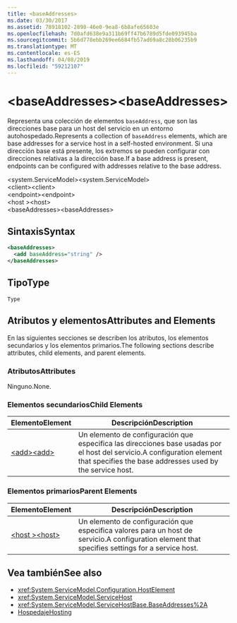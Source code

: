 ```yaml
---
title: <baseAddresses>
ms.date: 03/30/2017
ms.assetid: 78918102-2898-46e0-9ea8-6b8afe65603e
ms.openlocfilehash: 7d0afd638e9a311b69ff47b6789d5fde093945ba
ms.sourcegitcommit: 5b6d778ebb269ee6684fb57ad69a8c28b06235b9
ms.translationtype: MT
ms.contentlocale: es-ES
ms.lasthandoff: 04/08/2019
ms.locfileid: "59212107"
---
```

# <a name="baseaddresses"></a><span data-ttu-id="8a899-101">\<baseAddresses></span><span class="sxs-lookup"><span data-stu-id="8a899-101">\<baseAddresses></span></span>
<span data-ttu-id="8a899-102">Representa una colección de elementos `baseAddress`, que son las direcciones base para un host del servicio en un entorno autohospedado.</span><span class="sxs-lookup"><span data-stu-id="8a899-102">Represents a collection of `baseAddress` elements, which are base addresses for a service host in a self-hosted environment.</span></span> <span data-ttu-id="8a899-103">Si una dirección base está presente, los extremos se pueden configurar con direcciones relativas a la dirección base.</span><span class="sxs-lookup"><span data-stu-id="8a899-103">If a base address is present, endpoints can be configured with addresses relative to the base address.</span></span>  
  
 <span data-ttu-id="8a899-104">\<system.ServiceModel></span><span class="sxs-lookup"><span data-stu-id="8a899-104">\<system.ServiceModel></span></span>  
<span data-ttu-id="8a899-105">\<client></span><span class="sxs-lookup"><span data-stu-id="8a899-105">\<client></span></span>  
<span data-ttu-id="8a899-106">\<endpoint></span><span class="sxs-lookup"><span data-stu-id="8a899-106">\<endpoint></span></span>  
<span data-ttu-id="8a899-107">\<host ></span><span class="sxs-lookup"><span data-stu-id="8a899-107">\<host></span></span>  
<span data-ttu-id="8a899-108">\<baseAddresses></span><span class="sxs-lookup"><span data-stu-id="8a899-108">\<baseAddresses></span></span>  
  
## <a name="syntax"></a><span data-ttu-id="8a899-109">Sintaxis</span><span class="sxs-lookup"><span data-stu-id="8a899-109">Syntax</span></span>  
  
```xml  
<baseAddresses>
  <add baseAddress="string" />
</baseAddresses>
```  
  
## <a name="type"></a><span data-ttu-id="8a899-110">Tipo</span><span class="sxs-lookup"><span data-stu-id="8a899-110">Type</span></span>  
 `Type`  
  
## <a name="attributes-and-elements"></a><span data-ttu-id="8a899-111">Atributos y elementos</span><span class="sxs-lookup"><span data-stu-id="8a899-111">Attributes and Elements</span></span>  
 <span data-ttu-id="8a899-112">En las siguientes secciones se describen los atributos, los elementos secundarios y los elementos primarios.</span><span class="sxs-lookup"><span data-stu-id="8a899-112">The following sections describe attributes, child elements, and parent elements.</span></span>  
  
### <a name="attributes"></a><span data-ttu-id="8a899-113">Atributos</span><span class="sxs-lookup"><span data-stu-id="8a899-113">Attributes</span></span>  
 <span data-ttu-id="8a899-114">Ninguno.</span><span class="sxs-lookup"><span data-stu-id="8a899-114">None.</span></span>  
  
### <a name="child-elements"></a><span data-ttu-id="8a899-115">Elementos secundarios</span><span class="sxs-lookup"><span data-stu-id="8a899-115">Child Elements</span></span>  
  
|<span data-ttu-id="8a899-116">Elemento</span><span class="sxs-lookup"><span data-stu-id="8a899-116">Element</span></span>|<span data-ttu-id="8a899-117">Descripción</span><span class="sxs-lookup"><span data-stu-id="8a899-117">Description</span></span>|  
|-------------|-----------------|  
|[<span data-ttu-id="8a899-118">\<add></span><span class="sxs-lookup"><span data-stu-id="8a899-118">\<add></span></span>](../../../../../docs/framework/configure-apps/file-schema/wcf/add-of-baseaddresses.md)|<span data-ttu-id="8a899-119">Un elemento de configuración que especifica las direcciones base usadas por el host del servicio.</span><span class="sxs-lookup"><span data-stu-id="8a899-119">A configuration element that specifies the base addresses used by the service host.</span></span>|  
  
### <a name="parent-elements"></a><span data-ttu-id="8a899-120">Elementos primarios</span><span class="sxs-lookup"><span data-stu-id="8a899-120">Parent Elements</span></span>  
  
|<span data-ttu-id="8a899-121">Elemento</span><span class="sxs-lookup"><span data-stu-id="8a899-121">Element</span></span>|<span data-ttu-id="8a899-122">Descripción</span><span class="sxs-lookup"><span data-stu-id="8a899-122">Description</span></span>|  
|-------------|-----------------|  
|[<span data-ttu-id="8a899-123">\<host ></span><span class="sxs-lookup"><span data-stu-id="8a899-123">\<host></span></span>](../../../../../docs/framework/configure-apps/file-schema/wcf/host.md)|<span data-ttu-id="8a899-124">Un elemento de configuración que especifica valores para un host de servicio.</span><span class="sxs-lookup"><span data-stu-id="8a899-124">A configuration element that specifies settings for a service host.</span></span>|  
  
## <a name="see-also"></a><span data-ttu-id="8a899-125">Vea también</span><span class="sxs-lookup"><span data-stu-id="8a899-125">See also</span></span>

- <xref:System.ServiceModel.Configuration.HostElement>
- <xref:System.ServiceModel.ServiceHost>
- <xref:System.ServiceModel.ServiceHostBase.BaseAddresses%2A>
- [<span data-ttu-id="8a899-126">Hospedaje</span><span class="sxs-lookup"><span data-stu-id="8a899-126">Hosting</span></span>](../../../../../docs/framework/wcf/feature-details/hosting.md)
